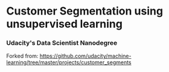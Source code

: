# Customer Segmentation using unsupervised learning
### Udacity's Data Scientist Nanodegree

Forked from: https://github.com/udacity/machine-learning/tree/master/projects/customer_segments



